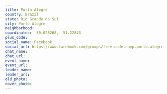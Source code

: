 ```yaml
---
title: Porto Alegre
country: Brazil
state: Rio Grande do Sul
city: Porto Alegre
neighborhood: 
coordinates: -30.028268, -51.22843
plus_code:
social_name: Facebook
social_url: https://www.facebook.com/groups/free.code.camp.porto.alegre.rs
chat_name:
chat_url:
event_name:
event_url:
leader_name:
leader_url:
old_photo: 
cover_photo:
---
```

